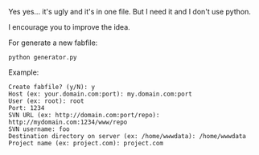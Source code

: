Yes yes... it's ugly and it's in one file. But I need it and I don't use python.

I encourage you to improve the idea.

For generate a new fabfile:
  
    python generator.py
    
Example:

    Create fabfile? (y/N): y
    Host (ex: your.domain.com:port): my.domain.com:port
    User (ex: root): root
    Port: 1234
    SVN URL (ex: http://domain.com:port/repo): http://mydomain.com:1234/www/repo
    SVN username: foo 
    Destination directory on server (ex: /home/wwwdata): /home/wwwdata
    Project name (ex: project.com): project.com
